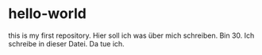 # hello-world
this is my first repository. 
Hier soll ich was über mich schreiben. Bin 30. Ich schreibe in dieser Datei. Da tue ich. 
